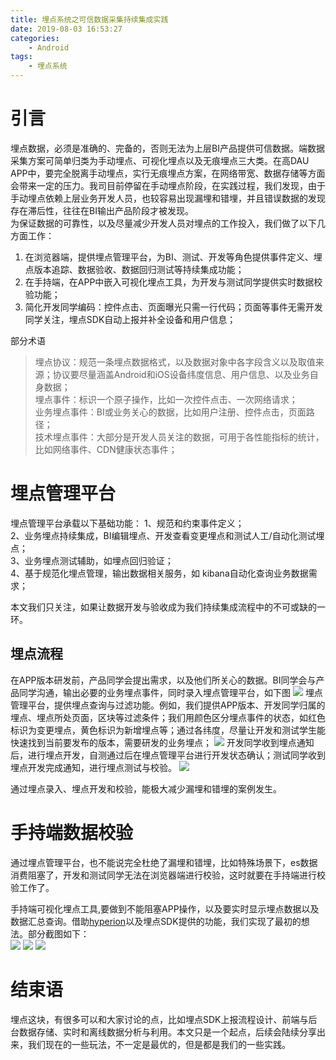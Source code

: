 ```yaml
---
title: 埋点系统之可信数据采集持续集成实践
date: 2019-08-03 16:53:27
categories: 
    - Android
tags: 
    - 埋点系统
---
```

# 引言
埋点数据，必须是准确的、完备的，否则无法为上层BI产品提供可信数据。端数据采集方案可简单归类为手动埋点、可视化埋点以及无痕埋点三大类。在高DAU APP中，要完全脱离手动埋点，实行无痕埋点方案，在网络带宽、数据存储等方面会带来一定的压力。我司目前停留在手动埋点阶段，在实践过程，我们发现，由于手动埋点依赖上层业务开发人员，也较容易出现漏埋和错埋，并且错误数据的发现存在滞后性，往往在BI输出产品阶段才被发现。  
为保证数据的可靠性，以及尽量减少开发人员对埋点的工作投入，我们做了以下几方面工作：  
1. 在浏览器端，提供埋点管理平台，为BI、测试、开发等角色提供事件定义、埋点版本追踪、数据验收、数据回归测试等持续集成功能；  
2. 在手持端，在APP中嵌入可视化埋点工具，为开发与测试同学提供实时数据校验功能；  
3. 简化开发同学编码：控件点击、页面曝光只需一行代码；页面等事件无需开发同学关注，埋点SDK自动上报并补全设备和用户信息；  
<!-- more -->

部分术语
>埋点协议：规范一条埋点数据格式，以及数据对象中各字段含义以及取值来源；协议要尽量涵盖Android和iOS设备纬度信息、用户信息、以及业务自身数据；  
>埋点事件：标识一个原子操作，比如一次控件点击、一次网络请求；  
>业务埋点事件：BI或业务关心的数据，比如用户注册、控件点击，页面路径；  
>技术埋点事件：大部分是开发人员关注的数据，可用于各性能指标的统计，比如网络事件、CDN健康状态事件；  

# 埋点管理平台
埋点管理平台承载以下基础功能：
1、规范和约束事件定义；  
2、业务埋点持续集成，BI编辑埋点、开发查看变更埋点和测试人工/自动化测试埋点；  
3、业务埋点测试辅助，如埋点回归验证；  
4、基于规范化埋点管理，输出数据相关服务，如 kibana自动化查询业务数据需求；  

本文我们只关注，如果让数据开发与验收成为我们持续集成流程中的不可或缺的一环。
## 埋点流程

在APP版本研发前，产品同学会提出需求，以及他们所关心的数据。BI同学会与产品同学沟通，输出必要的业务埋点事件，同时录入埋点管理平台，如下图
![](https://github.com/emile2013/emile2013.github.io/blob/master/imgs/splash.png?raw=true) 
埋点管理平台，提供埋点查询与过滤功能。例如，我们提供APP版本、开发同学归属的埋点、埋点所处页面，区块等过滤条件；我们用颜色区分埋点事件的状态，如红色标识为变更埋点，黄色标识为新增埋点等；通过各纬度，尽量让开发和测试学生能快速找到当前要发布的版本，需要研发的业务埋点；
![](https://github.com/emile2013/emile2013.github.io/blob/master/imgs/filter.png?raw=true) 
开发同学收到埋点通知后，进行埋点开发，自测通过后在埋点管理平台进行开发状态确认；测试同学收到埋点开发完成通知，进行埋点测试与校验。
![](https://github.com/emile2013/emile2013.github.io/blob/master/imgs/state.png?raw=true) 

通过埋点录入、埋点开发和校验，能极大减少漏埋和错埋的案例发生。

# 手持端数据校验

通过埋点管理平台，也不能说完全杜绝了漏埋和错埋，比如特殊场景下，es数据消费阻塞了，开发和测试同学无法在浏览器端进行校验，这时就要在手持端进行校验工作了。

手持端可视化埋点工具,要做到不能阻塞APP操作，以及要实时显示埋点数据以及数据汇总查询。借助[hyperion](https://github.com/hyperion-project)以及埋点SDK提供的功能，我们实现了最初的想法。部分截图如下：  
![](https://github.com/emile2013/emile2013.github.io/blob/master/imgs/android1.png?raw=true) 
![](https://github.com/emile2013/emile2013.github.io/blob/master/imgs/android2.png?raw=true) 
![](https://github.com/emile2013/emile2013.github.io/blob/master/imgs/android3.png?raw=true) 
# 结束语

埋点这块，有很多可以和大家讨论的点，比如埋点SDK上报流程设计、前端与后台数据存储、实时和离线数据分析与利用。本文只是一个起点，后续会陆续分享出来，我们现在的一些玩法，不一定是最优的，但是都是我们的一些实践。



